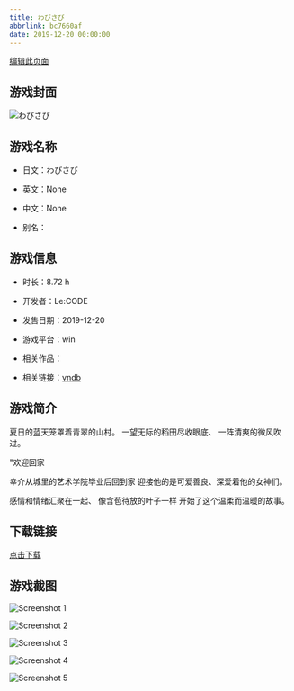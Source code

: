 ```yaml
---
title: わびさび
abbrlink: bc7660af
date: 2019-12-20 00:00:00
---
```

[编辑此页面](https://github.com/ACG-3/ADV3-source/blob/main/source/_posts/games/%E3%82%8F%E3%81%B3%E3%81%95%E3%81%B3.md)

## 游戏封面

![わびさび](https://pan.timero.xyz/d/onedrive/img_lib_001/%E3%82%8F%E3%81%B3%E3%81%95%E3%81%B3_cover.avif)


## 游戏名称

- 日文：わびさび
- 英文：None
- 中文：None

- 别名：


## 游戏信息

- 时长：8.72 h
- 开发者：Le:CODE
- 发售日期：2019-12-20
- 游戏平台：win
- 相关作品：

- 相关链接：[vndb](https://vndb.org/v27276)


## 游戏简介

夏日的蓝天笼罩着青翠的山村。
一望无际的稻田尽收眼底、
一阵清爽的微风吹过。

"欢迎回家

幸介从城里的艺术学院毕业后回到家
迎接他的是可爱善良、深爱着他的女神们。

感情和情绪汇聚在一起、
像含苞待放的叶子一样
开始了这个温柔而温暖的故事。




## 下载链接

[点击下载](https://pan.timero.xyz/onedrive/adv_lib_001/%E3%82%8F%E3%81%B3%E3%81%95%E3%81%B3)


## 游戏截图


![Screenshot 1](https://pan.timero.xyz/d/onedrive/img_lib_001/%E3%82%8F%E3%81%B3%E3%81%95%E3%81%B3_Screenshot_1.avif)

![Screenshot 2](https://pan.timero.xyz/d/onedrive/img_lib_001/%E3%82%8F%E3%81%B3%E3%81%95%E3%81%B3_Screenshot_2.avif)

![Screenshot 3](https://pan.timero.xyz/d/onedrive/img_lib_001/%E3%82%8F%E3%81%B3%E3%81%95%E3%81%B3_Screenshot_3.avif)

![Screenshot 4](https://pan.timero.xyz/d/onedrive/img_lib_001/%E3%82%8F%E3%81%B3%E3%81%95%E3%81%B3_Screenshot_4.avif)

![Screenshot 5](https://pan.timero.xyz/d/onedrive/img_lib_001/%E3%82%8F%E3%81%B3%E3%81%95%E3%81%B3_Screenshot_5.avif)

